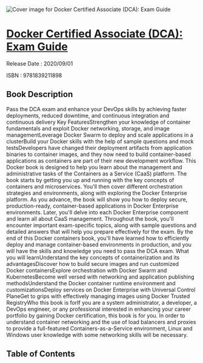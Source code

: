 ![Cover image for Docker Certified Associate (DCA): Exam Guide](https://imgdetail.ebookreading.net/cover/cover/202109/EB9781839211898.jpg)

[Docker Certified Associate (DCA): Exam Guide](https://ebookreading.net/view/book/Docker+Certified+Associate+%28DCA%29%3A+Exam+Guide-EB9781839211898_1.html "Docker Certified Associate (DCA): Exam Guide")
====================================================================================================================

Release Date : 2020/09/01

ISBN : 9781839211898

Book Description
-----------------

Pass the DCA exam and enhance your DevOps skills by achieving faster deployments, reduced downtime, and continuous integration and continuous delivery
Key FeaturesStrengthen your knowledge of container fundamentals and exploit Docker networking, storage, and image managementLeverage Docker Swarm to deploy and scale applications in a clusterBuild your Docker skills with the help of sample questions and mock testsDevelopers have changed their deployment artifacts from application binaries to container images, and they now need to build container-based applications as containers are part of their new development workflow. This Docker book is designed to help you learn about the management and administrative tasks of the Containers as a Service (CaaS) platform.
The book starts by getting you up and running with the key concepts of containers and microservices. You'll then cover different orchestration strategies and environments, along with exploring the Docker Enterprise platform. As you advance, the book will show you how to deploy secure, production-ready, container-based applications in Docker Enterprise environments. Later, you'll delve into each Docker Enterprise component and learn all about CaaS management. Throughout the book, you'll encounter important exam-specific topics, along with sample questions and detailed answers that will help you prepare effectively for the exam.
By the end of this Docker containers book, you'll have learned how to efficiently deploy and manage container-based environments in production, and you will have the skills and knowledge you need to pass the DCA exam.
What you will learnUnderstand the key concepts of containerization and its advantagesDiscover how to build secure images and run customized Docker containersExplore orchestration with Docker Swarm and KubernetesBecome well versed with networking and application publishing methodsUnderstand the Docker container runtime environment and customizationsDeploy services on Docker Enterprise with Universal Control PlaneGet to grips with effectively managing images using Docker Trusted RegistryWho this book is forIf you are a system administrator, a developer, a DevOps engineer, or any professional interested in enhancing your career portfolio by gaining Docker certification, this book is for you. In order to understand container networking and the use of load balancers and proxies to provide a full-featured Containers-as-a-Service environment, Linux and Windows user knowledge with some networking skills will be necessary.


Table of Contents
-----------------

